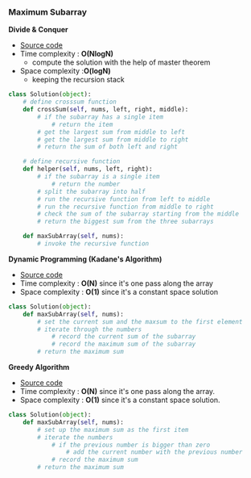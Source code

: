 ### Maximum Subarray

**Divide & Conquer**
- [Source code](source/divide.py)
- Time complexity : **O(NlogN)**
    - compute the solution with the help of master theorem
- Space complexity :**O(logN)**
    - keeping the recursion stack
    
```python
class Solution(object):
    # define crosssum function  
    def crossSum(self, nums, left, right, middle):
        # if the subarray has a single item        
            # return the item
        # get the largest sum from middle to left
        # get the largest sum from middle to right
        # return the sum of both left and right

    # define recursive function
    def helper(self, nums, left, right):
        # if the subarray is a single item
            # return the number
        # split the subarray into half
        # run the recursive function from left to middle
        # run the recursive function from middle to right
        # check the sum of the subarray starting from the middle
        # return the biggest sum from the three subarrays

    def maxSubArray(self, nums):
        # invoke the recursive function
```

**Dynamic Programming (Kadane's Algorithm)**
- [Source code](source/dynamic.py)
- Time complexity : **O(N)** since it's one pass along the array
- Space complexity : **O(1)** since it's a constant space solution

```python
class Solution(object):
    def maxSubArray(self, nums):
        # set the current sum and the maxsum to the first element
        # iterate through the numbers
            # record the current sum of the subarray
            # record the maximum sum of the subarray
        # return the maximum sum
```

**Greedy Algorithm**
- [Source code](source/greedy.py)
- Time complexity : **O(N)** since it's one pass along the array.
- Space complexity : **O(1)** since it's a constant space solution.

```python
class Solution(object):
    def maxSubArray(self, nums):
        # set up the maximum sum as the first item
        # iterate the numbers
            # if the previous number is bigger than zero
                # add the current number with the previous number
            # record the maximum sum
        # return the maximum sum
```


